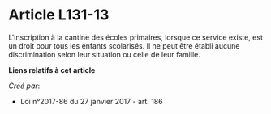 # Article L131-13

L'inscription à la cantine des écoles primaires, lorsque ce service  existe, est un droit pour tous les enfants scolarisés.
Il ne peut être  établi aucune discrimination selon leur situation ou celle de leur  famille.

**Liens relatifs à cet article**

_Créé par_:

  - Loi n°2017-86 du 27 janvier 2017 - art. 186
